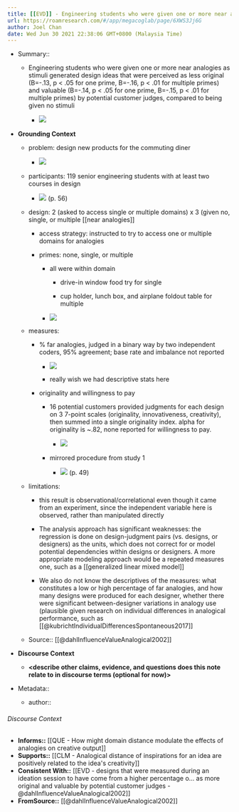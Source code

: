 ```yaml
---
title: [[EVD]] - Engineering students who were given one or more near analogies as stimuli generated design ideas that were perceived as less original and valuable by potential customer judges, compared to being given no stimuli - [[@dahlInfluenceValueAnalogical2002]]
url: https://roamresearch.com/#/app/megacoglab/page/6XWS3Jj6G
author: Joel Chan
date: Wed Jun 30 2021 22:38:06 GMT+0800 (Malaysia Time)
---
```


- Summary::

    - Engineering students who were given one or more near analogies as stimuli generated design ideas that were perceived as less original (B=-.13, p < .05 for one prime, B=-.16, p < .01 for multiple primes) and valuable (B=-.14, p < .05 for one prime, B=-.15, p < .01 for multiple primes) by potential customer judges, compared to being given no stimuli

        - ![](https://firebasestorage.googleapis.com/v0/b/firescript-577a2.appspot.com/o/imgs%2Fapp%2Fmegacoglab%2Fb4HXYEcIrQ.png?alt=media&token=db7dc386-52e6-46bc-bb39-a97b2135536a)
- **Grounding Context**

    - problem: design new products for the commuting diner

        - ![](https://firebasestorage.googleapis.com/v0/b/firescript-577a2.appspot.com/o/imgs%2Fapp%2Fmegacoglab%2F1yJeAxhJvz.png?alt=media&token=4a3074b9-08ce-40e3-9f68-b7bbaceb8871)

    - participants: 119 senior engineering students with at least two courses in design

        - ![](https://firebasestorage.googleapis.com/v0/b/firescript-577a2.appspot.com/o/imgs%2Fapp%2Fmegacoglab%2FB0ivZb-yww.png?alt=media&token=5972017f-718a-43c2-8d47-ac0c5624d5ec) (p. 56)

    - design: 2 (asked to access single or multiple domains) x 3 (given no, single, or multiple [[near analogies]]

        - access strategy: instructed to try to access one or multiple domains for analogies

        - primes: none, single, or multiple

            - all were within domain

                - drive-in window food try for single

                - cup holder, lunch box, and airplane foldout table for multiple

            - ![](https://firebasestorage.googleapis.com/v0/b/firescript-577a2.appspot.com/o/imgs%2Fapp%2Fmegacoglab%2FdyLCwcqvCI.png?alt=media&token=008a9062-9f6c-4946-8e37-e73b80963832)

    - measures:

        - % far analogies, judged in a binary way by two independent coders, 95% agreement; base rate and imbalance not reported

            - ![](https://firebasestorage.googleapis.com/v0/b/firescript-577a2.appspot.com/o/imgs%2Fapp%2Fmegacoglab%2FUGQ6RFzQPJ.png?alt=media&token=eba18182-a198-4bd8-a093-e4aa458e0af1)

            - really wish we had descriptive stats here

        - originality and willingness to pay

            - 16 potential customers provided judgments for each design on 3 7-point scales (originality, innovativeness, creativity), then summed into a single originality index. alpha for originality is ~.82, none reported for willingness to pay.

                - ![](https://firebasestorage.googleapis.com/v0/b/firescript-577a2.appspot.com/o/imgs%2Fapp%2Fmegacoglab%2FWRStkup_MI.png?alt=media&token=5c800787-1485-4c5f-a1f2-18d8f20ef631)

            - mirrored procedure from study 1

                - ![](https://firebasestorage.googleapis.com/v0/b/firescript-577a2.appspot.com/o/imgs%2Fapp%2Fmegacoglab%2Fb3EshaDegN.png?alt=media&token=012ca337-b0ff-4e46-aafb-ea68b44b3e70) (p. 49)

    - limitations:

        - this result is observational/correlational even though it came from an experiment, since the independent variable here is observed, rather than manipulated directly

        - The analysis approach has significant weaknesses: the regression is done on design-judgment pairs (vs. designs, or designers) as the units, which does not correct for or model potential dependencies within designs or designers. A more appropriate modeling approach would be a repeated measures one, such as a [[generalized linear mixed model]]

        - We also do not know the descriptives of the measures: what constitutes a low or high percentage of far analogies, and how many designs were produced for each designer, whether there were significant between-designer variations in analogy use (plausible given research on individual differences in analogical performance, such as [[@kubrichtIndividualDifferencesSpontaneous2017]]

    - Source:: [[@dahlInfluenceValueAnalogical2002]]
- **Discourse Context**

    - __<describe other claims, evidence, and questions does this note relate to in discourse terms (optional for now)>__
- Metadata::

    - author:: <your name page here>

###### Discourse Context

- **Informs::** [[QUE - How might domain distance modulate the effects of analogies on creative output]]
- **Supports::** [[CLM - Analogical distance of inspirations for an idea are positively related to the idea's creativity]]
- **Consistent With::** [[EVD - designs that were measured during an ideation session to have come from a higher percentage o... as more original and valuable by potential customer judges - @dahlInfluenceValueAnalogical2002]]
- **FromSource::** [[@dahlInfluenceValueAnalogical2002]]
